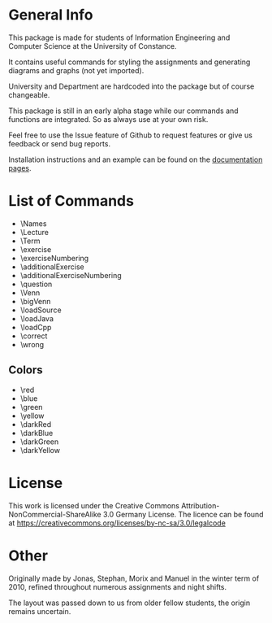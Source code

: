 # General Info

This package is made for students of Information Engineering and Computer
Science at the University of Constance.

It contains useful commands for styling the assignments and generating
diagrams and graphs (not yet imported).

University and Department are hardcoded into the package but of course
changeable.

This package is still in an early alpha stage while our commands and functions
are integrated. So as always use at your own risk.

Feel free to use the Issue feature of Github to request features or give us
feedback or send bug reports.

Installation instructions and an example can be found on the [documentation pages](http://zinnjonas.github.com/ukon-infie/).

# List of Commands

* \Names
* \Lecture
* \Term
* \exercise
* \exerciseNumbering
* \additionalExercise
* \additionalExerciseNumbering
* \question
* \Venn
* \bigVenn
* \loadSource
* \loadJava
* \loadCpp
* \correct
* \wrong

## Colors

* \red
* \blue
* \green
* \yellow
* \darkRed
* \darkBlue
* \darkGreen
* \darkYellow

# License

This work is licensed under the Creative Commons
Attribution-NonCommercial-ShareAlike 3.0 Germany License.
The licence can be found at https://creativecommons.org/licenses/by-nc-sa/3.0/legalcode

# Other

Originally made by Jonas, Stephan, Morix and Manuel in the winter term of
2010, refined throughout numerous assignments and night shifts.

The layout was passed down to us from older fellow students, the origin
remains uncertain.
